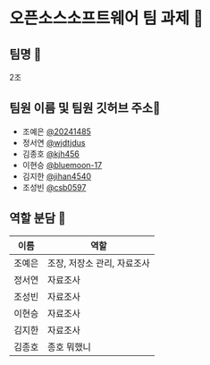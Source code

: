 # 오픈소스소프트웨어 팀 과제 🌱

## 팀명 💞️
2조

## 팀원 이름 및 팀원 깃허브 주소👋
- 조예은 [@20241485](https://github.com/20241485)
- 정서연 [@wjdtjdus](https://github.com/wjdtjdus)
- 김종호 [@kjh456](https://github.com/kjh456/git)
- 이현승 [@bluemoon-17](https://github.com/bluemoon-17)
- 김지한 [@jihan4540](https://github.com/jihan4540)
- 조성빈 [@csb0597](https://github.com/csb0597)

## 역할 분담 👀
|이름|역할|
|--|--|
|조예은|조장, 저장소 관리, 자료조사|
|정서연|자료조사|
|조성빈|자료조사|
|이현승|자료조사|
|김지한|자료조사|
|김종호|종호 뭐했니|

